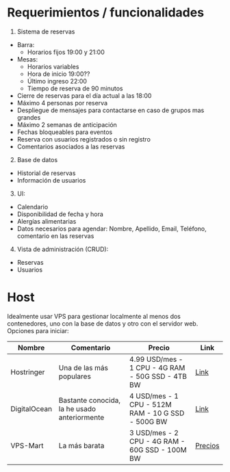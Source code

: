 # Requerimientos / funcionalidades

1. Sistema de reservas
  - Barra:
    - Horarios fijos 19:00 y 21:00
  - Mesas:
    - Horarios variables
    - Hora de inicio 19:00??
    - Último ingreso 22:00
    - Tiempo de reserva de 90 minutos
  - Cierre de reservas para el día actual a las 18:00
  - Máximo 4 personas por reserva
  - Despliegue de mensajes para contactarse en caso de grupos mas grandes
  - Máximo 2 semanas de anticipación
  - Fechas bloqueables para eventos
  - Reserva con usuarios registrados o sin registro
  - Comentarios asociados a las reservas
2. Base de datos
  - Historial de reservas
  - Información de usuarios
3. UI:
  - Calendario
  - Disponibilidad de fecha y hora
  - Alergías alimentarias
  - Datos necesarios para agendar: Nombre, Apellido, Email, Teléfono, comentario en las reservas
4. Vista de administración (CRUD):
  - Reservas
  - Usuarios

# Host

Idealmente usar VPS para gestionar localmente al menos dos contenedores, uno con la base de datos y otro con el servidor web.
Opciones para iniciar:

| Nombre | Comentario | Precio | Link |
| ------ | ---------- | ------ | ---- |
| Hostringer | Una de las más populares | 4.99 USD/mes - 1 CPU - 4G RAM - 50G SSD - 4TB BW | [Link](https://www.hostinger.com/es/servidor-vps?_gl=1*1ka3kck*_up*MQ..*_gs*MQ..&gclid=Cj0KCQjwqcO_BhDaARIsACz62vPq6tnSvjhx5vKrKJ-VzF1lZDdI7zo75ODQ2Tv-yJPqXKaB3lQjJV8aAgfgEALw_wcB) |
| DigitalOcean | Bastante conocida, la he usado anteriormente | 4 USD/mes - 1 CPU - 512M RAM - 10 G SSD - 500G BW | [Link](https://www.digitalocean.com/pricing/droplets) |
| VPS-Mart | La más barata | 3 USD/mes - 2 CPU - 4G RAM - 60G SSD - 100M BW | [Precios](https://www.vps-mart.com/vps-promotion?utm_source=google.com&utm_medium=ads&utm_term=vps%20barata&gad_source=1&gclid=Cj0KCQjwqcO_BhDaARIsACz62vOWAx_zbnTO-AxvNoFxKu_iwuRPtgd2w7U34GAW_sMyHwSZaAZ3xwgaAhXnEALw_wcB) |